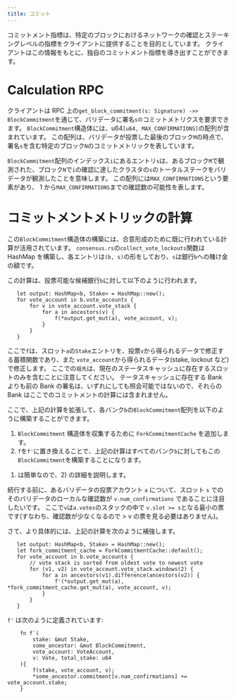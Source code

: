 ```yaml
---
title: コミット
---
```


コミットメント指標は、特定のブロックにおけるネットワークの確認とステーキングレベルの指標をクライアントに提供することを目的としています。 クライアントはこの情報をもとに、独自のコミットメント指標を導き出すことができます。

# Calculation RPC

クライアントは RPC 上の`get_block_commitment(s: Signature) ->> BlockCommitment`を通じて、バリデータに署名`sの`コミットメトリクスを要求できます。 `BlockCommitment`構造体には、u64`[u64, MAX_CONFIRMATIONS]`の配列が含まれています。 この配列は、バリデータが投票した最後のブロック`M`の時点で、署名`s`を含む特定のブロック`N`のコミットメトリックを表しています。

`BlockCommitment`配列のインデックス`i`にあるエントリ`s`は、あるブロック`M`で観測された、ブロック`N`で`i`の確認に達したクラスタの`s`のトータルステークをバリデータが観測したことを意味します。 この配列には`MAX_CONFIRMATIONS`という要素があり、 1 から`MAX_CONFIRMATIONS`までの確認数の可能性を表します。

# コミットメントメトリックの計算

この`BlockCommitment`構造体の構築には、合意形成のために既に行われている計算が活用されています。 `consensus.rs`の`collect_vote_lockouts`関数は HashMap を構築し、各エントリは`(b, s)`の形をしており、`s`は銀行`b`への賭け金の額です。

この計算は、投票可能な候補銀行`b`に対して以下のように行われます。

```text
   let output: HashMap<b, Stake> = HashMap::new();
   for vote_account in b.vote_accounts {
       for v in vote_account.vote_stack {
           for a in ancestors(v) {
               f(*output.get_mut(a), vote_account, v);
           }
       }
   }
```

ここで`f`は、スロット`a`の`Stake`エントリを、投票`v`から得られるデータで修正する蓄積関数であり、また `vote_account`から得られるデータ(stake, lockout など) で修正します。 ここでの`祖先`は、現在のステータスキャッシュに存在するスロットのみを含むことに注意してください。 テータスキャッシュに存在する Bank よりも前の Bank の署名は、いずれにしても照会可能ではないので、それらの Bank はここでのコミットメントの計算には含まれません。

ここで、上記の計算を拡張して、各バンク`b`の`BlockCommitment`配列を以下のように構築することができます。

1. `BlockCommitment` 構造体を収集するために `ForkCommitmentCache` を追加します。
2. `f`を`f'`に置き換えることで、上記の計算はすべてのバンク`b`に対してもこの`BlockCommitment`を構築することになります。

1) は簡単なので、2) の詳細を説明します。

続行する前に、あるバリデータの投票アカウント `a` について、スロット `s` でのそのバリデータのローカルな確認数が `v.num_confirmations` であることに注目したいです。 ここで`v`は`a.votes`のスタックの中で `v.slot >= s`となる最小の票です(すなわち、確認数が少なくなるので > v の票を見る必要はありません)。

さて、より具体的には、上記の計算を次のように補強します。

```text
   let output: HashMap<b, Stake> = HashMap::new();
   let fork_commitment_cache = ForkCommitmentCache::default();
   for vote_account in b.vote_accounts {
       // vote stack is sorted from oldest vote to newest vote
       for (v1, v2) in vote_account.vote_stack.windows(2) {
           for a in ancestors(v1).difference(ancestors(v2)) {
               f'(*output.get_mut(a), *fork_commitment_cache.get_mut(a), vote_account, v);
           }
       }
   }
```

`f'` は次のように定義されています:

```text
    fn f`(
        stake: &mut Stake,
        some_ancestor: &mut BlockCommitment,
        vote_account: VoteAccount,
        v: Vote, total_stake: u64
    ){
        f(stake, vote_account, v);
        *some_ancestor.commitment[v.num_confirmations] += vote_account.stake;
    }
```
